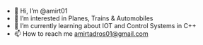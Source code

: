 - 👋 Hi, I’m @amirt01
- 👀 I’m interested in Planes, Trains & Automobiles
- 🌱 I’m currently learning about IOT and Control Systems in C++
- 📫 How to reach me amirtadros01@gmail.com
